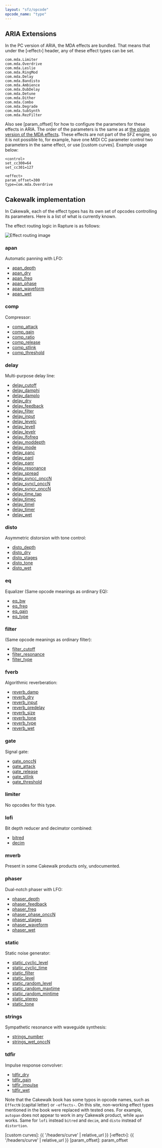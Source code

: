 ```yaml
---
layout: "sfz/opcode"
opcode_name: "type"
---
```


## ARIA Extensions

In the PC version of ARIA, the MDA effects are bundled. That means
that under the [‹effect›] header, any of these effect types can be set.

```
com.mda.Limiter
com.mda.Overdrive
com.mda.Leslie
com.mda.RingMod
com.mda.Delay
com.mda.Bandisto
com.mda.Ambience
com.mda.DubDelay
com.mda.Detune
com.mda.Dither
com.mda.Combo
com.mda.Degrade
com.mda.SubSynth
com.mda.RezFilter
```

Also see [param_offset] for how to configure the parameters for these effects in ARIA.
The order of the parameters is the same as at [the plugin version of the MDA effects](http://mda.smartelectronix.com/).
These effects are not part of the SFZ engine, so it is not possible to, for
example, have one MIDI CC parameter control two parameters in the same effect,
or use [custom curves]. Example usage below:

```
<control>
set_cc300=64
set_cc301=127

<effect>
param_offset=300
type=com.mda.Overdrive
```

## Cakewalk implementation

In Cakewalk, each of the effect types has its own set of opcodes
controlling its parameters. Here is a list of what is currently known.

The effect routing logic in Rapture is as follows:

<img
  class="img-fluid"
  alt="Effect routing image"
  src="./../assets/img/effect/routing.svg"
/>

### apan
Automatic panning with LFO:
- [apan_depth](apan_depth)
- [apan_dry](apan_dry)
- [apan_freq](apan_freq)
- [apan_phase](apan_phase)
- [apan_waveform](apan_waveform)
- [apan_wet](apan_wet)

### comp
Compressor:
- [comp_attack](comp_attack)
- [comp_gain](comp_gain)
- [comp_ratio](comp_ratio)
- [comp_release](comp_release)
- [comp_stlink](comp_stlink)
- [comp_threshold](comp_threshold)

### delay
Multi-purpose delay line:
- [delay_cutoff](delay_cutoff)
- [delay_damphi](delay_damphi)
- [delay_damplo](delay_damplo)
- [delay_dry](delay_dry)
- [delay_feedback](delay_feedback)
- [delay_filter](delay_filter)
- [delay_input](delay_input)
- [delay_levelc](delay_levelc)
- [delay_levell](delay_levell)
- [delay_levelr](delay_levelr)
- [delay_lfofreq](delay_lfofreq)
- [delay_moddepth](delay_moddepth)
- [delay_mode](delay_mode)
- [delay_panc](delay_panc)
- [delay_panl](delay_panl)
- [delay_panr](delay_panr)
- [delay_resonance](delay_resonance)
- [delay_spread](delay_spread)
- [delay_syncc_onccN](delay_syncc_onccN)
- [delay_syncl_onccN](delay_syncl_onccN)
- [delay_syncr_onccN](delay_syncr_onccN)
- [delay_time_tap](delay_time_tap)
- [delay_timec](delay_timec)
- [delay_timel](delay_timel)
- [delay_timer](delay_timer)
- [delay_wet](delay_wet)

### disto
Asymmetric distorsion with tone control:
- [disto_depth](disto_depth)
- [disto_dry](disto_dry)
- [disto_stages](disto_stages)
- [disto_tone](disto_tone)
- [disto_wet](disto_wet)

### eq
Equalizer (Same opcode meanings as ordinary EQ):
- [eq_bw](eq_bw)
- [eq_freq](eq_freq)
- [eq_gain](eq_gain)
- [eq_type](eq_type)

### filter
(Same opcode meanings as ordinary filter):
- [filter_cutoff](filter_cutoff)
- [filter_resonance](filter_resonance)
- [filter_type](filter_type)

### fverb
Algorithmic reverberation:
- [reverb_damp](reverb_damp)
- [reverb_dry](reverb_dry)
- [reverb_input](reverb_input)
- [reverb_predelay](reverb_predelay)
- [reverb_size](reverb_size)
- [reverb_tone](reverb_tone)
- [reverb_type](reverb_type)
- [reverb_wet](reverb_wet)

### gate
Signal gate:
- [gate_onccN](gate_onccN)
- [gate_attack](gate_attack)
- [gate_release](gate_release)
- [gate_stlink](gate_stlink)
- [gate_threshold](gate_threshold)

### limiter
No opcodes for this type.

### lofi
Bit depth reducer and decimator combined:
- [bitred](bitred)
- [decim](decim)

### mverb
Present in some Cakewalk products only, undocumented.

### phaser
Dual-notch phaser with LFO:
- [phaser_depth](phaser_depth)
- [phaser_feedback](phaser_feedback)
- [phaser_freq](phaser_freq)
- [phaser_phase_onccN](phaser_phase_onccN)
- [phaser_stages](phaser_stages)
- [phaser_waveform](phaser_waveform)
- [phaser_wet](phaser_wet)

### static
Static noise generator:
- [static_cyclic_level](static_cyclic_level)
- [static_cyclic_time](static_cyclic_time)
- [static_filter](static_filter)
- [static_level](static_level)
- [static_random_level](static_random_level)
- [static_random_maxtime](static_random_maxtime)
- [static_random_mintime](static_random_mintime)
- [static_stereo](static_stereo)
- [static_tone](static_tone)

### strings
Sympathetic resonance with waveguide synthesis:
- [strings_number](strings_number)
- [strings_wet_onccN](strings_wet_onccN)

### tdfir
Impulse response convolver:
- [tdfir_dry](tdfir_dry)
- [tdfir_gain](tdfir_gain)
- [tdfir_impulse](tdfir_impulse)
- [tdfir_wet](tdfir_wet)

Note that the Cakewalk book has some typos in opcode names, such as `EffectN`
(capital letter) or `‹effects›`.
On this site, non-working effect types mentioned in the book were replaced with tested
ones. For example, `autopan` does not appear to work in any Cakewalk product, while
`apan` works. Same for `lofi` instead `bitred` and `decim`, and `disto` instead of
`distortion`.


[custom curves]: {{ '/headers/curve' | relative_url }}
[‹effect›]:      {{ '/headers/curve' | relative_url }}
[param_offset]:  param_offset
